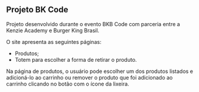 ## Projeto BK Code

<p>Projeto desenvolvido durante o evento BKB Code com parceria entre a Kenzie Academy e Burger King Brasil.</p>

O site apresenta as seguintes páginas:
<ul>
<li>Produtos; </li>
<li>Totem para escolher a forma de retirar o produto.</li>
</ul> 

<p>Na página de produtos, o usuário pode escolher um dos produtos listados e adicioná-lo ao carrinho ou remover o produto que foi adicionado ao carrinho clicando no botão com o ícone da lixeira.</p>


